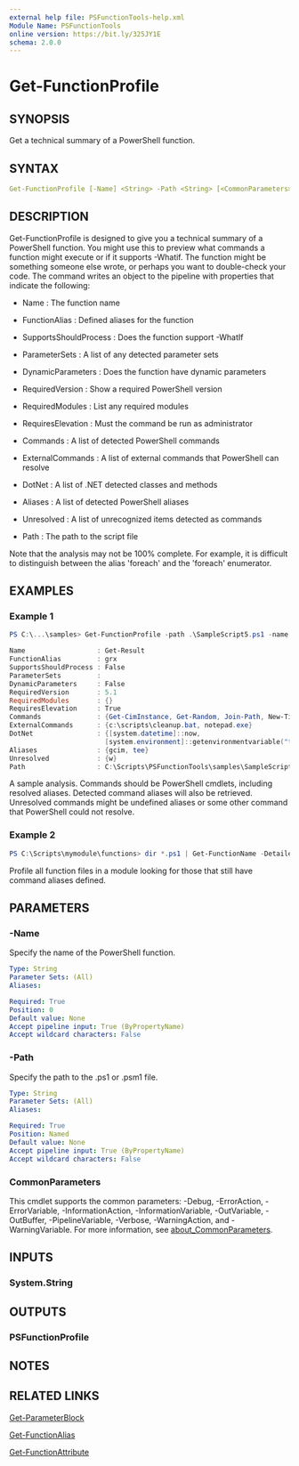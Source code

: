 ```yaml
---
external help file: PSFunctionTools-help.xml
Module Name: PSFunctionTools
online version: https://bit.ly/325JY1E
schema: 2.0.0
---
```


# Get-FunctionProfile

## SYNOPSIS

Get a technical summary of a PowerShell function.

## SYNTAX

```yaml
Get-FunctionProfile [-Name] <String> -Path <String> [<CommonParameters>]
```

## DESCRIPTION

Get-FunctionProfile is designed to give you a technical summary of a PowerShell function. You might use this to preview what commands a function might execute or if it supports -Whatif. The function might be something someone else wrote, or perhaps you want to double-check your code. The command writes an object to the pipeline with properties that indicate the following:

+ Name : The function name

+ FunctionAlias : Defined aliases for the function

+ SupportsShouldProcess : Does the function support -WhatIf

+ ParameterSets : A list of any detected parameter sets

+ DynamicParameters : Does the function have dynamic parameters

+ RequiredVersion : Show a required PowerShell version

+ RequiredModules : List any required modules

+ RequiresElevation : Must the command be run as administrator

+ Commands : A list of detected PowerShell commands

+ ExternalCommands : A list of external commands that PowerShell can resolve

+ DotNet : A list of .NET detected classes and methods

+ Aliases : A list of detected PowerShell aliases

+ Unresolved : A list of unrecognized items detected as commands

+ Path : The path to the script file

Note that the analysis may not be 100% complete. For example, it is difficult to distinguish between the alias 'foreach' and the 'foreach' enumerator.

## EXAMPLES

### Example 1

```powershell
PS C:\...\samples> Get-FunctionProfile -path .\SampleScript5.ps1 -name Get-Result

Name                  : Get-Result
FunctionAlias         : grx
SupportsShouldProcess : False
ParameterSets         :
DynamicParameters     : False
RequiredVersion       : 5.1
RequiredModules       : {}
RequiresElevation     : True
Commands              : {Get-CimInstance, Get-Random, Join-Path, New-Timespan…}
ExternalCommands      : {c:\scripts\cleanup.bat, notepad.exe}
DotNet                : {[system.datetime]::now,
                        [system.environment]::getenvironmentvariable("temp")}
Aliases               : {gcim, tee}
Unresolved            : {w}
Path                  : C:\Scripts\PSFunctionTools\samples\SampleScript5.ps1
```

A sample analysis. Commands should be PowerShell cmdlets, including resolved aliases. Detected command aliases will also be retrieved. Unresolved commands might be undefined aliases or some other command that PowerShell could not resolve.

### Example 2

```powershell
PS C:\Scripts\mymodule\functions> dir *.ps1 | Get-FunctionName -Detailed | Get-FunctionProfile | Where-Object aliases
```

Profile all function files in a module looking for those that still have command aliases defined.

## PARAMETERS

### -Name

Specify the name of the PowerShell function.

```yaml
Type: String
Parameter Sets: (All)
Aliases:

Required: True
Position: 0
Default value: None
Accept pipeline input: True (ByPropertyName)
Accept wildcard characters: False
```

### -Path

Specify the path to the .ps1 or .psm1 file.

```yaml
Type: String
Parameter Sets: (All)
Aliases:

Required: True
Position: Named
Default value: None
Accept pipeline input: True (ByPropertyName)
Accept wildcard characters: False
```

### CommonParameters

This cmdlet supports the common parameters: -Debug, -ErrorAction, -ErrorVariable, -InformationAction, -InformationVariable, -OutVariable, -OutBuffer, -PipelineVariable, -Verbose, -WarningAction, and -WarningVariable. For more information, see [about_CommonParameters](http://go.microsoft.com/fwlink/?LinkID=113216).

## INPUTS

### System.String

## OUTPUTS

### PSFunctionProfile

## NOTES

## RELATED LINKS

[Get-ParameterBlock](Get-ParameterBlock.md)

[Get-FunctionAlias](Get-FunctionAlias.md)

[Get-FunctionAttribute](Get-FunctionAttribute.md)
